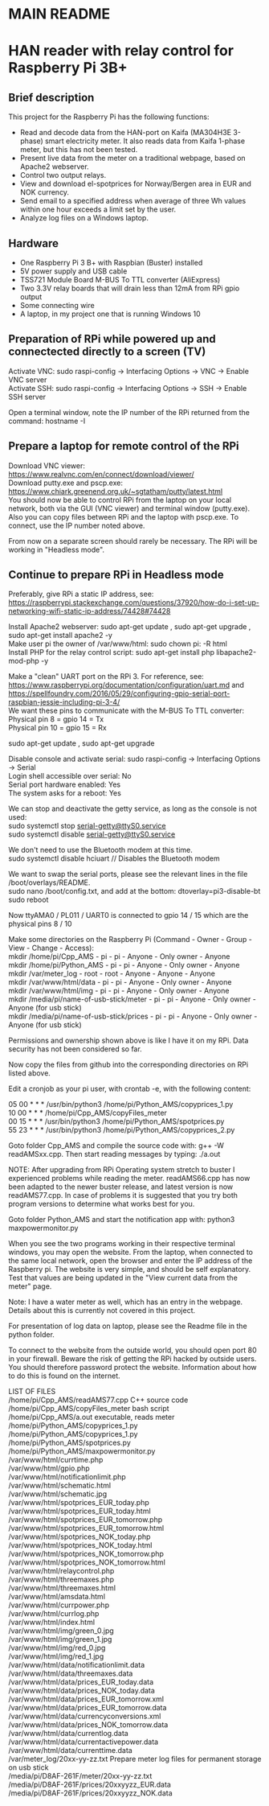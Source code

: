# MAIN README

HAN reader with relay control for Raspberry Pi 3B+
==================================================

Brief description
-----------------
This project for the Raspberry Pi has the following functions:
* Read and decode data from the HAN-port on Kaifa (MA304H3E 3-phase) smart electricity meter. It also reads data from Kaifa 1-phase meter, but this has not been tested.
* Present live data from the meter on a traditional webpage, based on Apache2 webserver.
* Control two output relays.
* View and download el-spotprices for Norway/Bergen area in EUR and NOK currency.
* Send email to a specified address when average of three Wh values within one hour exceeds a limit set by the user.
* Analyze log files on a Windows laptop.

Hardware
--------
* One Raspberry Pi 3 B+ with Raspbian (Buster) installed
* 5V power supply and USB cable
* TSS721 Module Board M-BUS To TTL converter (AliExpress)
* Two 3.3V relay boards that will drain less than 12mA from RPi gpio output
* Some connecting wire
* A laptop, in my project one that is running Windows 10

Preparation of RPi while powered up and connectected directly to a screen (TV)
------------------------------------------------------------------------------
Activate VNC: sudo raspi-config -> Interfacing Options -> VNC -> Enable VNC server<br>
Activate SSH: sudo raspi-config -> Interfacing Options -> SSH -> Enable SSH server

Open a terminal window, note the IP number of the RPi returned from the command: hostname -I

Prepare a laptop for remote control of the RPi
----------------------------------------------
Download VNC viewer: https://www.realvnc.com/en/connect/download/viewer/ <br>
Download putty.exe and pscp.exe: https://www.chiark.greenend.org.uk/~sgtatham/putty/latest.html<br>
You should now be able to control RPi from the laptop on your local network, both via the GUI (VNC viewer) and terminal window (putty.exe). Also you can copy files between RPi and the laptop with pscp.exe. To connect, use the IP number noted above.

From now on a separate screen should rarely be necessary. The RPi will be working in "Headless mode".

Continue to prepare RPi in Headless mode
----------------------------------------
Preferably, give RPi a static IP address, see: https://raspberrypi.stackexchange.com/questions/37920/how-do-i-set-up-networking-wifi-static-ip-address/74428#74428

Install Apache2 webserver: sudo apt-get update , sudo apt-get upgrade , sudo apt-get install apache2 -y<br>
Make user pi the owner of /var/www/html: sudo chown pi: -R html<br>
Install PHP for the relay control script: sudo apt-get install php libapache2-mod-php -y<br>

Make a "clean" UART port on the RPi 3. For reference, see: https://www.raspberrypi.org/documentation/configuration/uart.md and https://spellfoundry.com/2016/05/29/configuring-gpio-serial-port-raspbian-jessie-including-pi-3-4/<br>
We want these pins to communicate with the M-BUS To TTL converter:<br>
Physical pin 8 = gpio 14 = Tx<br>
Physical pin 10 = gpio 15 = Rx

sudo apt-get update , sudo apt-get upgrade<br>

Disable console and activate serial: sudo raspi-config -> Interfacing Options -> Serial<br>
Login shell accessible over serial: No<br>
Serial port hardware enabled: Yes<br>
The system asks for a reboot: Yes

We can stop and deactivate the getty service, as long as the console is not used: <br>
sudo systemctl stop serial-getty@ttyS0.service<br>
sudo systemctl disable serial-getty@ttyS0.service<br>

We don't need to use the Bluetooth modem at this time.<br>
sudo systemctl disable hciuart  // Disables the Bluetooth modem<br>

We want to swap the serial ports, please see the relevant lines in the file /boot/overlays/README.<br>
sudo nano /boot/config.txt, and add at the bottom: dtoverlay=pi3-disable-bt<br>
sudo reboot <br>

Now ttyAMA0 / PL011 / UART0 is connected to gpio 14 / 15 which are the physical pins 8 / 10<br>

Make some directories on the Raspberry Pi (Command - Owner - Group - View - Change - Access):<br>
mkdir /home/pi/Cpp_AMS - pi - pi - Anyone - Only owner - Anyone<br>
mkdir /home/pi/Python_AMS - pi - pi - Anyone - Only owner - Anyone<br>
mkdir /var/meter_log - root - root - Anyone - Anyone - Anyone<br>
mkdir /var/www/html/data - pi - pi - Anyone - Only owner - Anyone<br>
mkdir /var/www/html/img - pi - pi - Anyone - Only owner - Anyone<br>
mkdir /media/pi/name-of-usb-stick/meter - pi - pi - Anyone - Only owner - Anyone (for usb stick)<br>
mkdir /media/pi/name-of-usb-stick/prices - pi - pi - Anyone - Only owner - Anyone (for usb stick)<br>

Permissions and ownership shown above is like I have it on my RPi. Data security has not been considered so far.

Now copy the files from github into the corresponding directories on RPi listed above.

Edit a cronjob as your pi user, with crontab -e, with the following content:

05 00 * * * /usr/bin/python3 /home/pi/Python_AMS/copyprices_1.py<br>
10 00 * * * /home/pi/Cpp_AMS/copyFiles_meter<br>
00 15 * * * /usr/bin/python3 /home/pi/Python_AMS/spotprices.py<br>
55 23 * * * /usr/bin/python3 /home/pi/Python_AMS/copyprices_2.py<br>

Goto folder Cpp_AMS and compile the source code with: g++ -W readAMSxx.cpp. Then start reading messages by typing: ./a.out

NOTE: After upgrading from RPi Operating system stretch to buster I experienced problems while reading the meter. readAMS66.cpp has now been adapted to the newer buster release, and latest version is now readAMS77.cpp. In case of problems it is suggested that you try both program versions to determine what works best for you.

Goto folder Python_AMS and start the notification app with: python3 maxpowermonitor.py

When you see the two programs working in their respective terminal windows, you may open the website. From the laptop, when connected to the same local network, open the browser and enter the IP address of the Raspberry pi. The website is very simple, and should be self explanatory. Test that values are being updated in the "View current data from the meter" page. <br>

Note: I have a water meter as well, which has an entry in the webpage. Details about this is currently not covered in this project.

For presentation of log data on laptop, please see the Readme file in the python folder.

To connect to the website from the outside world, you should open port 80 in your firewall. Beware the risk of getting the RPi hacked by outside users. You should therefore password protect the website. Information about how to do this is found on the internet.<br>

LIST OF FILES<br>
/home/pi/Cpp_AMS/readAMS77.cpp                  C++ source code<br>
/home/pi/Cpp_AMS/copyFiles_meter                bash script<br>
/home/pi/Cpp_AMS/a.out                          executable, reads meter<br>
/home/pi/Python_AMS/copyprices_1.py<br>
/home/pi/Python_AMS/copyprices_1.py<br>
/home/pi/Python_AMS/spotprices.py<br>
/home/pi/Python_AMS/maxpowermonitor.py<br>
/var/www/html/currtime.php<br>
/var/www/html/gpio.php<br>
/var/www/html/notificationlimit.php<br>
/var/www/html/schematic.html<br>
/var/www/html/schematic.jpg<br>
/var/www/html/spotprices_EUR_today.php<br>
/var/www/html/spotprices_EUR_today.html<br>
/var/www/html/spotprices_EUR_tomorrow.php<br>
/var/www/html/spotprices_EUR_tomorrow.html<br>
/var/www/html/spotprices_NOK_today.php<br>
/var/www/html/spotprices_NOK_today.html<br>
/var/www/html/spotprices_NOK_tomorrow.php<br>
/var/www/html/spotprices_NOK_tomorrow.html<br>
/var/www/html/relaycontrol.php<br>
/var/www/html/threemaxes.php<br>
/var/www/html/threemaxes.html<br>
/var/www/html/amsdata.html<br>
/var/www/html/currpower.php<br>
/var/www/html/currlog.php<br>
/var/www/html/index.html<br>
/var/www/html/img/green_0.jpg<br>
/var/www/html/img/green_1.jpg<br>
/var/www/html/img/red_0.jpg<br>
/var/www/html/img/red_1.jpg<br>
/var/www/html/data/notificationlimit.data<br>
/var/www/html/data/threemaxes.data<br>
/var/www/html/data/prices_EUR_today.data<br>
/var/www/html/data/prices_NOK_today.data<br>
/var/www/html/data/prices_EUR_tomorrow.xml<br>
/var/www/html/data/prices_EUR_tomorrow.data<br>
/var/www/html/data/currencyconversions.xml<br>
/var/www/html/data/prices_NOK_tomorrow.data<br>
/var/www/html/data/currentlog.data<br>
/var/www/html/data/currentactivepower.data<br>
/var/www/html/data/currenttime.data<br>
/var/meter_log/20xx-yy-zz.txt                    Prepare meter log files for permanent storage on usb stick<br>
/media/pi/D8AF-261F/meter/20xx-yy-zz.txt<br>
/media/pi/D8AF-261F/prices/20xxyyzz_EUR.data<br>
/media/pi/D8AF-261F/prices/20xxyyzz_NOK.data<br>
